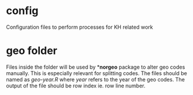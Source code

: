 # config
Configuration files to perform processes for KH related work

# geo folder
Files inside the folder will be used by ***norgeo** package to alter geo codes
manually. This is especially relevant for splitting codes. The files should be
named as *geo-year.R* where *year* refers to the year of the geo codes. The
output of the file should be row index ie. row line number.
